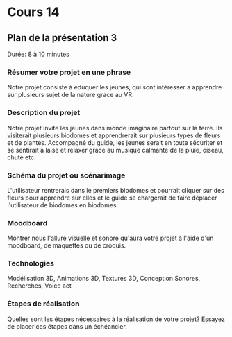 # Cours 14
## Plan de la présentation 3
Durée: 8 à 10 minutes

### Résumer votre projet en une phrase
Notre projet consiste à éduquer les jeunes, qui sont intéresser a apprendre sur plusieurs sujet de la nature grace au VR.

### Description du projet 
Notre projet invite les jeunes dans monde imaginaire partout sur la terre. Ils visiterait plusieurs biodomes et apprendrerait sur plusieurs types de fleurs et de plantes. Accompagné du guide, les jeunes serait en toute sécuriter et se sentirait à laise et relaxer grace au musique calmante de la pluie, oiseau, chute etc. 

### Schéma du projet ou scénarimage
L'utilisateur rentrerais dans le premiers biodomes et pourrait cliquer sur des fleurs pour apprendre sur elles et le guide se chargerait de faire déplacer l'utilisateur de biodomes en biodomes. 

### Moodboard
Montrer nous l'allure visuelle et sonore qu'aura votre projet à l'aide d'un moodboard, de maquettes ou de croquis. 

### Technologies
Modélisation 3D, Animations 3D, Textures 3D, Conception Sonores, Recherches, Voice act 

### Étapes de réalisation
Quelles sont les étapes nécessaires à la réalisation de votre projet? Essayez de placer ces étapes dans un échéancier. 
